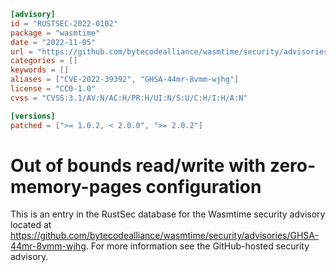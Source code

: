 ```toml
[advisory]
id = "RUSTSEC-2022-0102"
package = "wasmtime"
date = "2022-11-05"
url = "https://github.com/bytecodealliance/wasmtime/security/advisories/GHSA-44mr-8vmm-wjhg"
categories = []
keywords = []
aliases = ["CVE-2022-39392", "GHSA-44mr-8vmm-wjhg"]
license = "CC0-1.0"
cvss = "CVSS:3.1/AV:N/AC:H/PR:H/UI:N/S:U/C:H/I:H/A:N"

[versions]
patched = [">= 1.0.2, < 2.0.0", ">= 2.0.2"]
```

# Out of bounds read/write with zero-memory-pages configuration

This is an entry in the RustSec database for the Wasmtime security advisory
located at
https://github.com/bytecodealliance/wasmtime/security/advisories/GHSA-44mr-8vmm-wjhg.
For more information see the GitHub-hosted security advisory.
